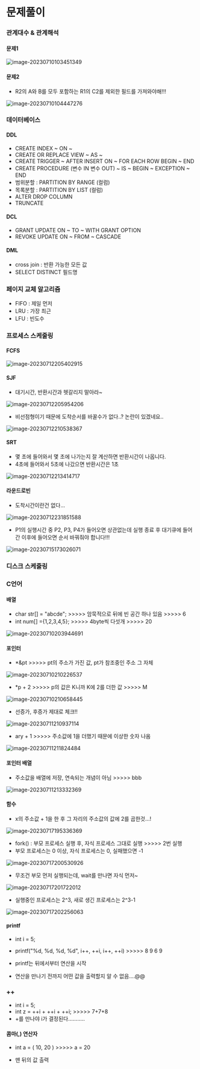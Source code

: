 # 문제풀이



### 관계대수 & 관계해석

#### 문제1

![image-20230710103451349](./images/image-20230710103451349.png)

#### 문제2

+ R2의 A와 B를 모두 포함하는 R1의 C2를 제외한 필드를 가져와야해!!!

![image-20230710104447276](C:\Users\yeommy\AppData\Roaming\Typora\typora-user-images\image-20230710104447276.png)





### 데이터베이스

#### DDL

+ CREATE INDEX ~ ON ~
+ CREATE OR REPLACE VIEW ~ AS ~
+ CREATE TRIGGER ~ AFTER INSERT ON ~ FOR EACH ROW BEGIN ~ END
+ CREATE PROCEDURE (변수 IN 변수 OUT) ~ IS ~ BEGIN ~ EXCEPTION ~ END
+ 범위분할 : PARTITION BY RANGE (컬럼)
+ 목록분할 : PARTITION BY LIST (컬럼)
+ ALTER DROP COLUMN
+ TRUNCATE

#### DCL

+ GRANT UPDATE ON ~ TO ~ WITH GRANT OPTION
+ REVOKE UPDATE ON ~ FROM ~ CASCADE

#### DML

+ cross join : 반환 가능한 모든 값
+ SELECT DISTINCT 필드명





### 페이지 교체 알고리즘

+ FIFO : 제일 먼저
+ LRU : 가장 최근
+ LFU : 빈도수

### 프로세스 스케줄링

#### FCFS

![image-20230712205402915](./images/image-20230712205402915.png)

#### SJF

+ 대기시간, 반환시간과 헷갈리지 말아라~

![image-20230712205954206](./images/image-20230712205954206.png)

+ 비선점형이기 때문에 도착순서를 바꿀수가 없다..? 논란이 있겠네요..

![image-20230712210538367](./images/image-20230712210538367.png)

#### SRT

+ 몇 초에 들어와서 몇 초에 나가는지 잘 계산하면 반환시간이 나옵니다.
+ 4초에 들어와서 5초에 나갔으면 반환시간은 1초

![image-20230712213414717](./images/image-20230712213414717.png)

#### 라운드로빈

+ 도착시간이란건 없다...

![image-20230712231851588](./images/image-20230712231851588.png)

+ P1의 실행시간 중 P2, P3, P4가 들어오면 상관없는데 실행 종료 후 대기큐에 들어간 이후에 들어오면 순서 바꿔줘야 합니다!!!

![image-20230715173026071](./images/image-20230715173026071.png)







### 디스크 스케줄링







### C언어

#### 배열

+ char str[] = "abcde"; >>>>> 암묵적으로 뒤에 빈 공간 하나 있음 >>>>> 6
+ int num[] ={1,2,3,4,5}; >>>>> 4byte씩 다섯개 >>>>> 20

![image-20230710203944691](./images/image-20230710203944691.png)

#### 포인터

+ *&pt >>>>> pt의 주소가 가진 값, pt가 참조중인 주소 그 자체

![image-20230710210226537](./images/image-20230710210226537.png)

+ *p + 2 >>>>> p의 값은 K니까 K에 2를 더한 값 >>>>> M

![image-20230710210658445](./images/image-20230710210658445.png)

+ 선증가, 후증가 제대로 체크!!

![image-20230711210937114](./images/image-20230711210937114.png)

+ ary + 1 >>>>> 주소값에 1을 더했기 때문에 이상한 숫자 나옴

![image-20230711211824484](./images/image-20230711211824484.png)



#### 포인터 배열

+ 주소값을 배열에 저장, 연속되는 개념이 아님 >>>>> bbb

![image-20230711213332369](./images/image-20230711213332369.png)

 



#### 함수

+ x의 주소값 + 1을 한 후 그 자리의 주소값의 값에 2를 곱한것...!

![image-20230717195336369](./images/image-20230717195336369.png)



+ fork() : 부모 프로세스 실행 후, 자식 프로세스 그대로 실행 >>>>> 2번 실행
+ 부모 프로세스는 0 이상, 자식 프로세스는 0, 실패했으면 -1

![image-20230717200530926](./images/image-20230717200530926.png)

+ 무조건 부모 먼저 실행되는데, wait를 만나면 자식 먼저~

![image-20230717201722012](./images/image-20230717201722012.png)

+ 실행중인 프로세스는 2^3, 새로 생긴 프로세스는 2^3-1

![image-20230717202256063](./images/image-20230717202256063.png)





#### printf

+ int i = 5;

+ printf("%d, %d, %d, %d", i++, ++i, i++, ++i) >>>>> 8 9 6 9
+ printf는 뒤에서부터 연산을 시작
+ 연산을 만나기 전까지 어떤 값을 출력할지 알 수 없음....@@



### ++

+ int i = 5;
+ int z = ++i + ++i + ++i; >>>>> 7+7+8
+ +를 만나야 i가 결정된다...........



#### 콤마(,) 연산자

+ int a = ( 10, 20 ) >>>>> a = 20

+ 맨 뒤의 값 출력
